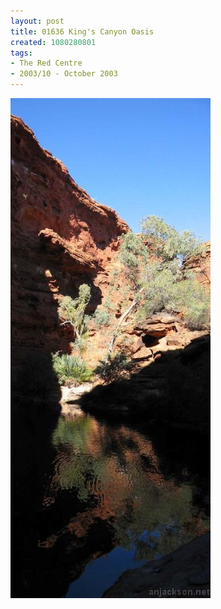 ```yaml
---
layout: post
title: 01636 King's Canyon Oasis
created: 1080280801
tags:
- The Red Centre
- 2003/10 - October 2003
---
```


<img src="/image/images/1636-38-pan-b-433.jpg"/>

